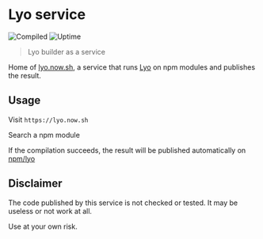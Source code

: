 # Lyo service

![Compiled](https://flat.badgen.net/runkit/npm-user-packages-counter-1vlfkqk9ojcx/lyo)
![Uptime](https://flat.badgen.net/uptime-robot/week/m781413459-2970b77642fe1760dcc21e4c)

> Lyo builder as a service

Home of [lyo.now.sh](https://lyo.now.sh), a service that runs [Lyo](https://github.com/bokub/lyo) on npm modules and publishes the result.


## Usage

Visit `https://lyo.now.sh`

Search a npm module

If the compilation succeeds, the result will be published automatically on [npm/lyo](https://www.npmjs.com/~lyo)


## Disclaimer

The code published by this service is not checked or tested. It may be useless or not work at all.

Use at your own risk.
